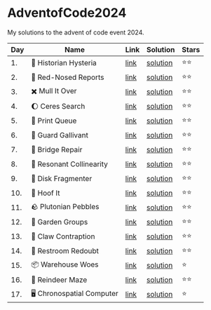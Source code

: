# AdventofCode2024

My solutions to the advent of code event 2024.

| Day | Name                                                | Link                                         | Solution                                                                                                                | Stars        |
|-----|-----------------------------------------------------|----------------------------------------------|-------------------------------------------------------------------------------------------------------------------------|--------------|
| 1.  | :scroll: Historian Hysteria                         | [link](https://adventofcode.com/2024/day/1)  | [solution](https://github.com/LWLeijten/AdventofCode2024/blob/main/src/main/java/com/adventofcode/solutions/Day01.java) | :star::star: |
| 2.  | :red_circle:		 Red-Nosed Reports                    | [link](https://adventofcode.com/2024/day/2)  | [solution](https://github.com/LWLeijten/AdventofCode2024/blob/main/src/main/java/com/adventofcode/solutions/Day02.java) | :star::star: |
| 3.  | :heavy_multiplication_x:		 Mull It Over             | [link](https://adventofcode.com/2024/day/3)  | [solution](https://github.com/LWLeijten/AdventofCode2024/blob/main/src/main/java/com/adventofcode/solutions/Day03.java) | :star::star: |
| 4.  | :moon:		 Ceres Search                               | [link](https://adventofcode.com/2024/day/4)  | [solution](https://github.com/LWLeijten/AdventofCode2024/blob/main/src/main/java/com/adventofcode/solutions/Day04.java) | :star::star: |
| 5.  | :newspaper:		 Print Queue                           | [link](https://adventofcode.com/2024/day/5)  | [solution](https://github.com/LWLeijten/AdventofCode2024/blob/main/src/main/java/com/adventofcode/solutions/Day05.java) | :star::star: |
| 6.  | :cop:		 Guard Gallivant                             | [link](https://adventofcode.com/2024/day/6)  | [solution](https://github.com/LWLeijten/AdventofCode2024/blob/main/src/main/java/com/adventofcode/solutions/Day06.java) | :star::star: |
| 7.  | :bridge_at_night:			 Bridge Repair                  | [link](https://adventofcode.com/2024/day/7)  | [solution](https://github.com/LWLeijten/AdventofCode2024/blob/main/src/main/java/com/adventofcode/solutions/Day07.java) | :star::star: |
| 8.  | :satellite:				 Resonant Collinearity               | [link](https://adventofcode.com/2024/day/8)  | [solution](https://github.com/LWLeijten/AdventofCode2024/blob/main/src/main/java/com/adventofcode/solutions/Day08.java) | :star::star: |
| 9.  | :floppy_disk:				 Disk Fragmenter                   | [link](https://adventofcode.com/2024/day/9)  | [solution](https://github.com/LWLeijten/AdventofCode2024/blob/main/src/main/java/com/adventofcode/solutions/Day09.java) | :star::star: |
| 10. | :deer:					 Hoof It                                 | [link](https://adventofcode.com/2024/day/10) | [solution](https://github.com/LWLeijten/AdventofCode2024/blob/main/src/main/java/com/adventofcode/solutions/Day10.java) | :star::star: |
| 11. | :rock:						 Plutonian Pebbles                      | [link](https://adventofcode.com/2024/day/11) | [solution](https://github.com/LWLeijten/AdventofCode2024/blob/main/src/main/java/com/adventofcode/solutions/Day11.java) | :star::star: |
| 12. | :cherry_blossom:							 Garden Groups               | [link](https://adventofcode.com/2024/day/12) | [solution](https://github.com/LWLeijten/AdventofCode2024/blob/main/src/main/java/com/adventofcode/solutions/Day12.java) | :star::star: |
| 13. | :slot_machine:								 Claw Contraption             | [link](https://adventofcode.com/2024/day/13) | [solution](https://github.com/LWLeijten/AdventofCode2024/blob/main/src/main/java/com/adventofcode/solutions/Day13.java) | :star::star: |
| 14. | :toilet:									 Restroom Redoubt                  | [link](https://adventofcode.com/2024/day/14) | [solution](https://github.com/LWLeijten/AdventofCode2024/blob/main/src/main/java/com/adventofcode/solutions/Day14.java) | :star::star: |
| 15. | :package:										 Warehouse Woes                  | [link](https://adventofcode.com/2024/day/15) | [solution](https://github.com/LWLeijten/AdventofCode2024/blob/main/src/main/java/com/adventofcode/solutions/Day15.java) | :star:       |
| 16. | :deer:										 Reindeer Maze                      | [link](https://adventofcode.com/2024/day/16) | [solution](https://github.com/LWLeijten/AdventofCode2024/blob/main/src/main/java/com/adventofcode/solutions/Day16.java) | :star::star: |
| 17. | :desktop_computer:										 Chronospatial Computer | [link](https://adventofcode.com/2024/day/17) | [solution](https://github.com/LWLeijten/AdventofCode2024/blob/main/src/main/java/com/adventofcode/solutions/Day17.java) | :star:       |
